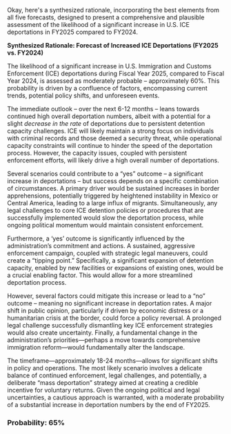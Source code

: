 Okay, here's a synthesized rationale, incorporating the best elements from all five forecasts, designed to present a comprehensive and plausible assessment of the likelihood of a significant increase in U.S. ICE deportations in FY2025 compared to FY2024.

**Synthesized Rationale: Forecast of Increased ICE Deportations (FY2025 vs. FY2024)**

The likelihood of a significant increase in U.S. Immigration and Customs Enforcement (ICE) deportations during Fiscal Year 2025, compared to Fiscal Year 2024, is assessed as moderately probable – approximately 60%. This probability is driven by a confluence of factors, encompassing current trends, potential policy shifts, and unforeseen events.

The immediate outlook – over the next 6-12 months – leans towards continued high overall deportation numbers, albeit with a potential for a slight *decrease in the rate* of deportations due to persistent detention capacity challenges. ICE will likely maintain a strong focus on individuals with criminal records and those deemed a security threat, while operational capacity constraints will continue to hinder the speed of the deportation process.  However, the capacity issues, coupled with persistent enforcement efforts, will likely drive a high overall number of deportations.

Several scenarios could contribute to a “yes” outcome – a significant increase in deportations – but success depends on a specific combination of circumstances.  A primary driver would be sustained increases in border apprehensions, potentially triggered by heightened instability in Mexico or Central America, leading to a large influx of migrants.  Simultaneously, any legal challenges to core ICE detention policies or procedures that are successfully implemented would slow the deportation process, while ongoing political momentum would maintain consistent enforcement.

Furthermore, a ‘yes’ outcome is significantly influenced by the administration’s commitment and actions. A sustained, aggressive enforcement campaign, coupled with strategic legal maneuvers, could create a “tipping point.”  Specifically, a significant expansion of detention capacity, enabled by new facilities or expansions of existing ones, would be a crucial enabling factor. This would allow for a more streamlined deportation process.

However, several factors could mitigate this increase or lead to a “no” outcome – meaning no significant increase in deportation rates. A major shift in public opinion, particularly if driven by economic distress or a humanitarian crisis at the border, could force a policy reversal. A prolonged legal challenge successfully dismantling key ICE enforcement strategies would also create uncertainty.  Finally, a fundamental change in the administration’s priorities—perhaps a move towards comprehensive immigration reform—would fundamentally alter the landscape.

The timeframe—approximately 18-24 months—allows for significant shifts in policy and operations. The most likely scenario involves a delicate balance of continued enforcement, legal challenges, and potentially, a deliberate “mass deportation” strategy aimed at creating a credible incentive for voluntary returns. Given the ongoing political and legal uncertainties, a cautious approach is warranted, with a moderate probability of a substantial increase in deportation numbers by the end of FY2025.


### Probability: 65%